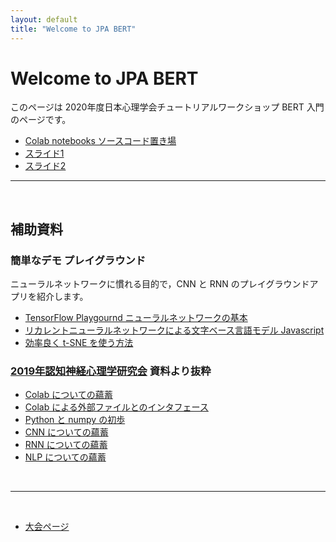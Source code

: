 ```yaml
---
layout: default
title: "Welcome to JPA BERT"
---
```


# Welcome to JPA BERT

このページは 2020年度日本心理学会チュートリアルワークショップ BERT 入門のページです。

- [Colab notebooks ソースコード置き場](notebooks)
- [スライド1](/slides/2020jpa-bert_slides.html)
- [スライド2](/slides/2020jpa-bert_slides2.html#(2))

---
<br/>

## 補助資料

### 簡単なデモ プレイグラウンド

ニューラルネットワークに慣れる目的で，CNN と RNN のプレイグラウンドアプリを紹介します。

- [TensorFlow Playgournd ニューラルネットワークの基本](/tensorflow-playground)
- [リカレントニューラルネットワークによる文字ベース言語モデル Javascript](https://komazawa-deep-learning.github.io/character_demo.html)
- [効率良く t-SNE を使う方法](/misread-tsne/public/index.html)

### [2019年認知神経心理学研究会](https://www.cis.twcu.ac.jp/~asakawa/2019cnps_handson/) 資料より抜粋

- [Colab についての蘊蓄](supp01_colab)
- [Colab による外部ファイルとのインタフェース](supp02_colab_file_management)
- [Python と numpy の初歩](python_numpy_intro_ja)
- [CNN についての蘊蓄](supp05_cnn)
- [RNN についての蘊蓄](supp06_rnn)
- [NLP についての蘊蓄](supp07_nlp)

<br/>

---
<br/>

- [大会ページ](http://jpa2020.com/)
